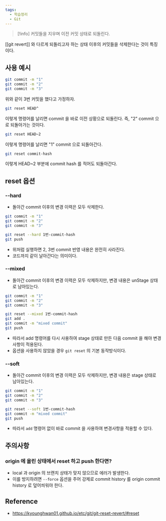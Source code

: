 ```yaml
---
tags:
  - 학습정리
  - Git
---
```

> [!info] 
> 커밋들을 지우며 이전 커밋 상태로 되돌린다.

[[git revert]] 와 다르게 되돌리고자 하는 상태 이후의 커밋들을 삭제한다는 것이 특징이다.
## 사용 예시

```bash
git commit -m "1"
git commit -m "2"
git commit -m "3"
```

위와 같이 3번 커밋을 했다고 가정하자.

```bash
git reset HEAD^
```

이렇게 명령어를 날리면 commit 을 바로 이전 상황으로 되돌린다.
즉, "2" commit 으로 되돌아가는 것이다.

```bash
git reset HEAD~2
```

이렇게 명령어를 날리면 "1" commit 으로 되돌아간다.

```bash
git reset commit-hash
```

이렇게 HEAD~2 부분에 commit hash 를 적어도 되돌아간다.

## reset 옵션
### --hard

- 돌아간 commit 이후의 변경 이력은 모두 삭제한다.

```bash
git commit -m "1"
git commit -m "2"
git commit -m "3"

git reset --hard 1번-commit-hash
git push
```

- 위처럼 실행하면 2, 3번 commit 반영 내용은 완전히 사라진다.
- 코드까지 같이 날아간다는 의미이다.

### --mixed

- 돌아간 commit 이후의 변경 이력은 모두 삭제하지만, 변경 내용은 unStage 상태로 남아있는다.

```bash
git commit -m "1"
git commit -m "2"
git commit -m "3"

git reset --mixed 1번-commit-hash
git add .
git commit -m "mixed commit"
git push
```

- 따라서 add 명령어를 다시 사용하여 stage 상태로 만든 다음 commit 을 해야 변경사항이 적용된다.
- 옵션을 사용하지 않았을 경우 `git reset` 의 기본 동작방식이다.

### --soft

- 돌아간 commit 이후의 변경 이력은 모두 삭제하지만, 변경 내용은 stage 상태로 남아있는다.

```bash
git commit -m "1"
git commit -m "2"
git commit -m "3"

git reset --soft 1번-commit-hash
git commit -m "mixed commit"
git push
```

- 따라서 `add` 명령어 없이 바로 commit 을 사용하여 변경사항을 적용할 수 있다.

## 주의사항
### origin 에 올린 상태에서 reset 하고 push 한다면?

- local 과 origin 의 브랜치 상태가 맞지 않으므로 에러가 발생한다.
- 이를 방지하려면 `--force` 옵션을 주어 강제로 commit history 를 origin commit history 로 덮어씌워야 한다.

## Reference

- https://kyounghwan01.github.io/etc/git/git-reset-revert/#reset